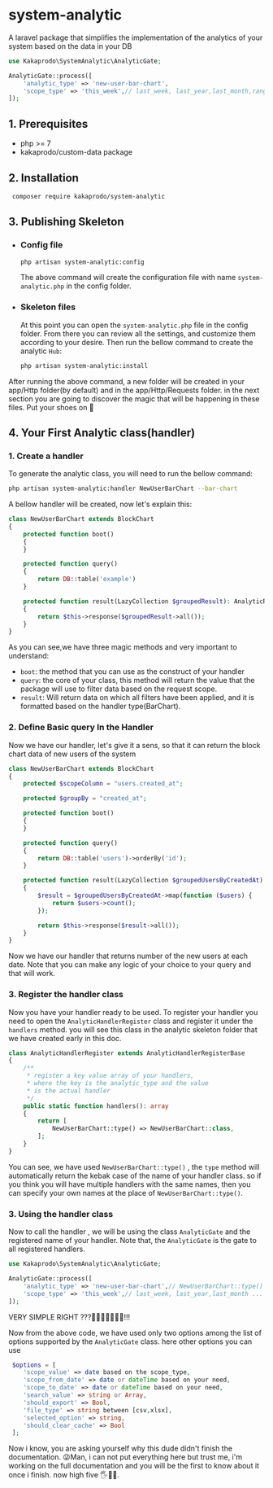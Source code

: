# system-analytic

A laravel package that simplifies the implementation of the analytics of your system based on the data in your DB

```php
use Kakaprodo\SystemAnalytic\AnalyticGate;

AnalyticGate::process([
    'analytic_type' => 'new-user-bar-chart',
    'scope_type' => 'this_week',// last_week, last_year,last_month,range_date, range_year ...
]);

```

## 1. Prerequisites

-   php >= 7
-   kakaprodo/custom-data package

## 2. Installation

```sh
 composer require kakaprodo/system-analytic
```

## 3. Publishing Skeleton

-   ### Config file

    ```sh
    php artisan system-analytic:config
    ```

    The above command will create the configuration file with name `system-analytic.php` in the config folder.

-   ### Skeleton files

    At this point you can open the `system-analytic.php` file in the config folder. From there you can review all the settings, and customize them according to your desire. Then run the bellow command to create the analytic `Hub`:

    ```sh
    php artisan system-analytic:install
    ```

After running the above command, a new folder will be created in your app/Http folder(by default) and in the app/Http/Requests folder. in the next section you are going to discover the magic that will be happening in these files. Put your shoes on 🤪

## 4. Your First Analytic class(handler)

### 1. Create a handler

To generate the analytic class, you will need to run the bellow command:

```sh
php artisan system-analytic:handler NewUserBarChart --bar-chart
```

A bellow handler will be created, now let's explain this:

```php
class NewUserBarChart extends BlockChart
{
    protected function boot()
    {
    }

    protected function query()
    {
        return DB::table('example')
    }

    protected function result(LazyCollection $groupedResult): AnalyticResponse
    {
        return $this->response($groupedResult->all());
    }
}
```

As you can see,we have three magic methods and very important to understand:

-   `boot`: the method that you can use as the construct of your handler
-   `query`: the core of your class, this method will return the value that the package will use to filter data based on the request scope.
-   `result`: Will return data on which all filters have been applied, and it is formatted based on the handler type(BarChart).

### 2. Define Basic query In the Handler

Now we have our handler, let's give it a sens, so that it can return the block chart data of new users of the system

```php
class NewUserBarChart extends BlockChart
{
    protected $scopeColumn = "users.created_at";

    protected $groupBy = "created_at";

    protected function boot()
    {
    }

    protected function query()
    {
        return DB::table('users')->orderBy('id');
    }

    protected function result(LazyCollection $groupedUsersByCreatedAt): AnalyticResponse
    {
        $result = $groupedUsersByCreatedAt->map(function ($users) {
            return $users->count();
        });

        return $this->response($result->all());
    }
}
```

Now we have our handler that returns number of the new users at each date. Note that you can make any logic of your choice to your query and that will work.

### 3. Register the handler class

Now you have your handler ready to be used. To register your handler you need to
open the `AnalyticHandlerRegister` class and register it under the `handlers` method. you will see this class in the analytic skeleton folder that we have created early in this doc.

```php
class AnalyticHandlerRegister extends AnalyticHandlerRegisterBase
{
    /**
     * register a key value array of your handlers,
     * where the key is the analytic_type and the value
     * is the actual handler
     */
    public static function handlers(): array
    {
        return [
            NewUserBarChart::type() => NewUserBarChart::class,
        ];
    }
}
```

You can see, we have used `NewUserBarChart::type()` , the `type` method will automatically return the kebak case of the name of your handler class. so if you think you will have multiple handlers with the same names, then you can specify your own names at the place of `NewUserBarChart::type()`.

### 3. Using the handler class

Now to call the handler , we will be using the class `AnalyticGate` and the registered name of your handler. Note that, the `AnalyticGate` is the gate to all registered handlers.

```php
use Kakaprodo\SystemAnalytic\AnalyticGate;

AnalyticGate::process([
    'analytic_type' => 'new-user-bar-chart',// NewUserBarChart::type()
    'scope_type' => 'this_week',// last_week, last_year,last_month ...
]);

```

VERY SIMPLE RIGHT ???🤪🤪🤪🤪🤪🤪🤪!!!

Now from the above code, we have used only two options among the list of options supported by the `AnalyticGate` class. here other options you can use

```php
 $options = [
    'scope_value' => date based on the scope_type,
    'scope_from_date' => date or dateTime based on your need,
    'scope_to_date' => date or dateTime based on your need,
    'search_value' => string or Array,
    'should_export' => Bool,
    'file_type' => string between [csv,xlsx],
    'selected_option' => string,
    'should_clear_cache' => Bool
 ];
```

Now i know, you are asking yourself why this dude didn't finish the documentation. 😜Man, i can not put everything here but trust me, i'm working on the full documentation and you will be the first to know about it once i finish. now high five 🖐✋🏾.
